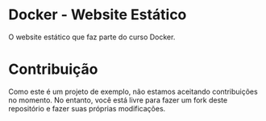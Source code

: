 # Docker - Website Estático
O website estático que faz parte do curso Docker.

# Contribuição
Como este é um projeto de exemplo, não estamos aceitando contribuições no momento. No entanto, você está livre para fazer um fork deste repositório e fazer suas próprias modificações.
